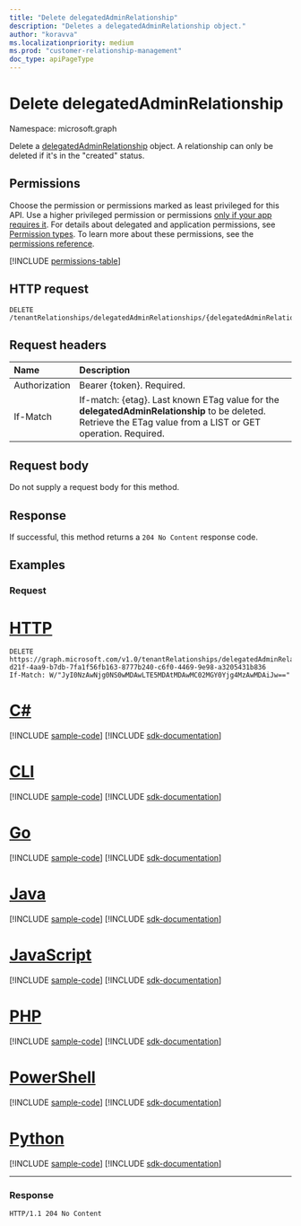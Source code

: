 ```yaml
---
title: "Delete delegatedAdminRelationship"
description: "Deletes a delegatedAdminRelationship object."
author: "koravva"
ms.localizationpriority: medium
ms.prod: "customer-relationship-management"
doc_type: apiPageType
---
```


# Delete delegatedAdminRelationship
Namespace: microsoft.graph

Delete a [delegatedAdminRelationship](../resources/delegatedadminrelationship.md) object. A relationship can only be deleted if it's in the "created" status. 

## Permissions
Choose the permission or permissions marked as least privileged for this API. Use a higher privileged permission or permissions [only if your app requires it](/graph/permissions-overview#best-practices-for-using-microsoft-graph-permissions). For details about delegated and application permissions, see [Permission types](/graph/permissions-overview#permission-types). To learn more about these permissions, see the [permissions reference](/graph/permissions-reference).

<!-- { "blockType": "permissions", "name": "delegatedadminrelationship_delete" } -->
[!INCLUDE [permissions-table](../includes/permissions/delegatedadminrelationship-delete-permissions.md)]

## HTTP request

<!-- {
  "blockType": "ignored"
}
-->
``` http
DELETE /tenantRelationships/delegatedAdminRelationships/{delegatedAdminRelationshipId}
```

## Request headers
|Name|Description|
|:---|:---|
|Authorization|Bearer {token}. Required.|
|If-Match|If-match: {etag}. Last known ETag value for the **delegatedAdminRelationship** to be deleted. Retrieve the ETag value from a LIST or GET operation. Required.|

## Request body
Do not supply a request body for this method.

## Response

If successful, this method returns a `204 No Content` response code.

## Examples

### Request

# [HTTP](#tab/http)
<!-- {
  "blockType": "request",
  "name": "delete_delegatedadminrelationship",
  "sampleKeys": ["5d027261-d21f-4aa9-b7db-7fa1f56fb163-8777b240-c6f0-4469-9e98-a3205431b836"]
}
-->
``` http
DELETE https://graph.microsoft.com/v1.0/tenantRelationships/delegatedAdminRelationships/5d027261-d21f-4aa9-b7db-7fa1f56fb163-8777b240-c6f0-4469-9e98-a3205431b836
If-Match: W/"JyI0NzAwNjg0NS0wMDAwLTE5MDAtMDAwMC02MGY0Yjg4MzAwMDAiJw=="
```

# [C#](#tab/csharp)
[!INCLUDE [sample-code](../includes/snippets/csharp/delete-delegatedadminrelationship-csharp-snippets.md)]
[!INCLUDE [sdk-documentation](../includes/snippets/snippets-sdk-documentation-link.md)]

# [CLI](#tab/cli)
[!INCLUDE [sample-code](../includes/snippets/cli/delete-delegatedadminrelationship-cli-snippets.md)]
[!INCLUDE [sdk-documentation](../includes/snippets/snippets-sdk-documentation-link.md)]

# [Go](#tab/go)
[!INCLUDE [sample-code](../includes/snippets/go/delete-delegatedadminrelationship-go-snippets.md)]
[!INCLUDE [sdk-documentation](../includes/snippets/snippets-sdk-documentation-link.md)]

# [Java](#tab/java)
[!INCLUDE [sample-code](../includes/snippets/java/delete-delegatedadminrelationship-java-snippets.md)]
[!INCLUDE [sdk-documentation](../includes/snippets/snippets-sdk-documentation-link.md)]

# [JavaScript](#tab/javascript)
[!INCLUDE [sample-code](../includes/snippets/javascript/delete-delegatedadminrelationship-javascript-snippets.md)]
[!INCLUDE [sdk-documentation](../includes/snippets/snippets-sdk-documentation-link.md)]

# [PHP](#tab/php)
[!INCLUDE [sample-code](../includes/snippets/php/delete-delegatedadminrelationship-php-snippets.md)]
[!INCLUDE [sdk-documentation](../includes/snippets/snippets-sdk-documentation-link.md)]

# [PowerShell](#tab/powershell)
[!INCLUDE [sample-code](../includes/snippets/powershell/delete-delegatedadminrelationship-powershell-snippets.md)]
[!INCLUDE [sdk-documentation](../includes/snippets/snippets-sdk-documentation-link.md)]

# [Python](#tab/python)
[!INCLUDE [sample-code](../includes/snippets/python/delete-delegatedadminrelationship-python-snippets.md)]
[!INCLUDE [sdk-documentation](../includes/snippets/snippets-sdk-documentation-link.md)]

---

### Response
<!-- {
  "blockType": "response",
  "truncated": true
}
-->
``` http
HTTP/1.1 204 No Content
```

